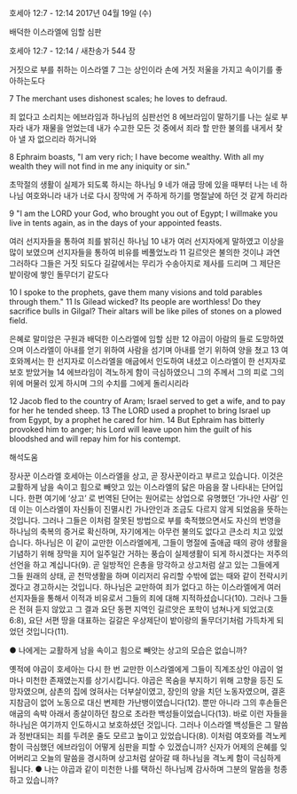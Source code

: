 호세아 12:7 - 12:14 
2017년 04월 19일 (수)

배덕한 이스라엘에 임할 심판



호세아 12:7 - 12:14 / 새찬송가 544 장


거짓으로 부를 취하는 이스라엘
7 그는 상인이라 손에 거짓 저울을 가지고 속이기를 좋아하는도다

7 The merchant uses dishonest scales; he loves to defraud.

죄 없다고 소리치는 에브라임과 하나님의 심판선언
8 에브라임이 말하기를 나는 실로 부자라 내가 재물을 얻었는데 내가 수고한 모든 것 중에서 죄라 할 만한 불의를 내게서 찾아 낼 자 없으리라 하거니와

8 Ephraim boasts, "I am very rich; I have become wealthy. With all my wealth they will not find in me any iniquity or sin."

초막절의 생활이 실제가 되도록 하시는 하나님
9 네가 애굽 땅에 있을 때부터 나는 네 하나님 여호와니라 내가 너로 다시 장막에 거
주하게 하기를 명절날에 하던 것 같게 하리라

9 "I am the LORD your God, who brought you out of Egypt; I willmake you live in tents again, as in the days of your appointed feasts.

여러 선지자들을 통하여 죄를 밝히신 하나님
10 내가 여러 선지자에게 말하였고 이상을 많이 보였으며 선지자들을 통하여 비유를 베풀었노라 11 길르앗은 불의한 것이냐 과연 그러하다 그들은 거짓 되도다 길갈에서는 무리가 수송아지로 제사를 드리며 그 제단은 밭이랑에 쌓인 돌무더기 같도다

10 I spoke to the prophets, gave them many visions and told parables through them." 11 Is Gilead wicked? Its people are worthless! Do they sacrifice bulls in Gilgal? Their altars will be like piles of stones on a plowed field.

은혜로 말미암은 구원과 배덕한 이스라엘에 임할 심판
12 야곱이 아람의 들로 도망하였으며 이스라엘이 아내를 얻기 위하여 사람을 섬기며 아내를 얻기 위하여 양을 쳤고 13 여호와께서는 한 선지자로 이스라엘을 애굽에서 인도하여 내셨고 이스라엘이 한 선지자로 보호 받았거늘 14 에브라임이 격노하게 함이 극심하였으니 그의 주께서 그의 피로 그의 위에 머물러 있게 하시며 그의 수치를 그에게 돌리시리라

12 Jacob fled to the country of Aram; Israel served to get a wife, and to pay for her he tended sheep. 13 The LORD used a prophet to bring Israel up from Egypt, by a prophet he cared for him. 14 But Ephraim has bitterly provoked him to anger; his Lord will leave upon him the guilt of his bloodshed and will repay him for his contempt.

해석도움





장사꾼 이스라엘
호세아는 이스라엘을 상고, 곧 장사꾼이라고 부르고 있습니다. 이것은 교활하게 남을 속이고 힘으로 빼앗고 있는 이스라엘의 닳은 마음을 잘 나타내는 단어입니다. 한편 여기에 ‘상고’ 로 번역된 단어는 원어로는 상업으로 유명했던 ‘가나안 사람’ 인데 이는 이스라엘이 자신들이 진멸시킨 가나안인과 조금도 다르지 않게 되었음을 뜻하는 것입니다. 그러나 그들은 이처럼 잘못된 방법으로 부를 축적했으면서도 자신의 번영을 하나님의 축복의 증거로 확신하며, 자기에게는 아무런 불의도 없다고 큰소리 치고 있었습니다. 하나님은 이 같이 교만한 이스라엘에게, 그들이 명절에 출애굽 때의 광야 생활을 기념하기 위해 장막을 지어 일주일간 거하는 풍습이 실제생활이 되게 하시겠다는 저주의 선언을 하고 계십니다(9). 곧 일방적인 은총을 망각하고 상고처럼 살고 있는 그들에게 그들 원래의 상태, 곧 천막생활을 하며 이리저리 유리할 수밖에 없는 때와 같이 전락시키겠다고 경고하시는 것입니다. 하나님은 교만하여 죄가 없다고 하는 이스라엘에게 여러 선지자들을 통해서 이적과 비유로서 그들의 죄에 대해 지적하셨습니다(10). 그러나 그들은 전혀 듣지 않았고 그 결과 요단 동편 지역인 길르앗은 포학이 넘쳐나게 되었고(호6:8), 요단 서편 땅을 대표하는 길갈은 우상제단이 밭이랑의 돌무더기처럼 가득차게 되었던 것입니다(11).

● 나에게는 교활하게 남을 속이고 힘으로 빼앗는 상고의 모습은 없습니까?

옛적에 야곱이 호세아는 다시 한 번 교만한 이스라엘에게 그들이 직계조상인 야곱이 얼마나 미천한 존재였는지를 상기시킵니다. 야곱은 목숨을 부지하기 위해 고향을 등진 도망자였으며, 삼촌의 집에 얹혀사는 더부살이였고, 장인의 양을 치던 노동자였으며, 결혼 지참금이 없어 노동으로 대신 변제한 가난뱅이였습니다(12). 뿐만 아니라 그의 후손들은 애굽의 속박 아래서 종살이하던 참으로 초라한 백성들이었습니다(13). 바로 이런 자들을 하나님은 여기까지 인도하시고 보호하셨던 것입니다. 그러나 이스라엘 백성들은 그 말씀과 정반대되는 죄를 두려운 줄도 모르고 높이고 있었습니다(8). 이처럼 여호와를 격노케 함이 극심했던 에브라임이 어떻게 심판을 피할 수 있겠습니까? 신자가 어제의 은혜를 잊어버리고 오늘의 말씀을 경시하며 상고처럼 살아갈 때 하나님을 격노케 함이 극심하게 됩니다.
● 나는 야곱과 같이 미천한 나를 택하신 하나님께 감사하며 그분의 말씀을 청종하고 있습니까?